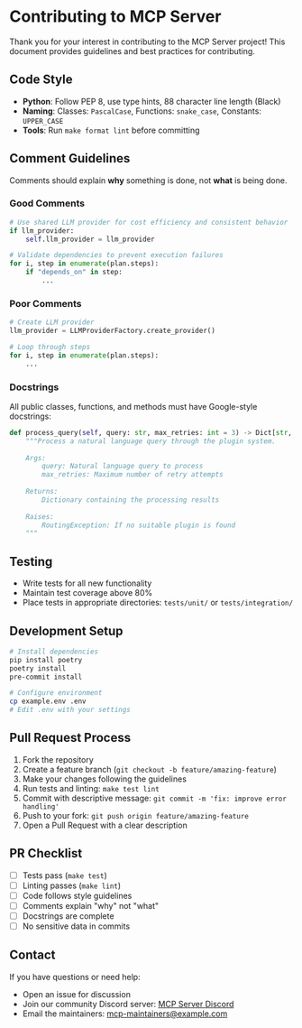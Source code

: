 # Contributing to MCP Server

Thank you for your interest in contributing to the MCP Server project! This document provides guidelines and best practices for contributing.

## Code Style

- **Python**: Follow PEP 8, use type hints, 88 character line length (Black)
- **Naming**: Classes: `PascalCase`, Functions: `snake_case`, Constants: `UPPER_CASE`
- **Tools**: Run `make format lint` before committing

## Comment Guidelines

Comments should explain **why** something is done, not **what** is being done.

### Good Comments
```python
# Use shared LLM provider for cost efficiency and consistent behavior
if llm_provider:
    self.llm_provider = llm_provider

# Validate dependencies to prevent execution failures
for i, step in enumerate(plan.steps):
    if "depends_on" in step:
        ...
```

### Poor Comments
```python
# Create LLM provider
llm_provider = LLMProviderFactory.create_provider()

# Loop through steps
for i, step in enumerate(plan.steps):
    ...
```

### Docstrings
All public classes, functions, and methods must have Google-style docstrings:

```python
def process_query(self, query: str, max_retries: int = 3) -> Dict[str, Any]:
    """Process a natural language query through the plugin system.
    
    Args:
        query: Natural language query to process
        max_retries: Maximum number of retry attempts
        
    Returns:
        Dictionary containing the processing results
        
    Raises:
        RoutingException: If no suitable plugin is found
    """
```

## Testing

- Write tests for all new functionality
- Maintain test coverage above 80%
- Place tests in appropriate directories: `tests/unit/` or `tests/integration/`

## Development Setup

```bash
# Install dependencies
pip install poetry
poetry install
pre-commit install

# Configure environment
cp example.env .env
# Edit .env with your settings
```

## Pull Request Process

1. Fork the repository
2. Create a feature branch (`git checkout -b feature/amazing-feature`)
3. Make your changes following the guidelines
4. Run tests and linting: `make test lint`
5. Commit with descriptive message: `git commit -m 'fix: improve error handling'`
6. Push to your fork: `git push origin feature/amazing-feature`
7. Open a Pull Request with a clear description

## PR Checklist

- [ ] Tests pass (`make test`)
- [ ] Linting passes (`make lint`)
- [ ] Code follows style guidelines
- [ ] Comments explain "why" not "what"
- [ ] Docstrings are complete
- [ ] No sensitive data in commits

## Contact

If you have questions or need help:
- Open an issue for discussion
- Join our community Discord server: [MCP Server Discord](https://discord.gg/mcp-server)
- Email the maintainers: mcp-maintainers@example.com 